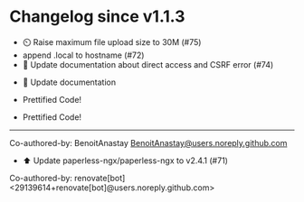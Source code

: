 # Changelog since v1.1.3
- ⏲️ Raise maximum file upload size to 30M (#75) 
- append .local to hostname (#72) 
- 📘 Update documentation about direct access and CSRF error (#74)

* 📘 Update documentation

* Prettified Code!

* Prettified Code!

---------

Co-authored-by: BenoitAnastay <BenoitAnastay@users.noreply.github.com> 
- ⬆️ Update paperless-ngx/paperless-ngx to v2.4.1 (#71)

Co-authored-by: renovate[bot] <29139614+renovate[bot]@users.noreply.github.com> 
